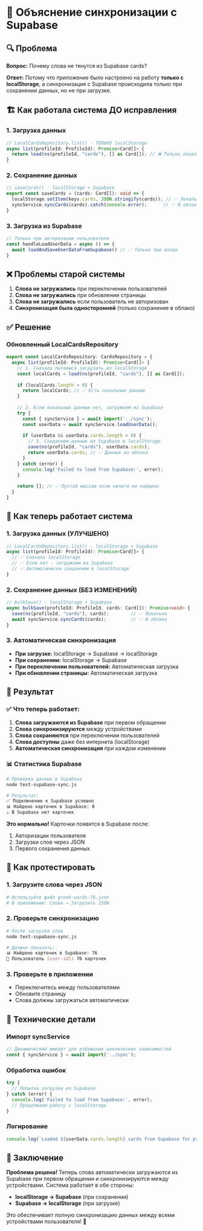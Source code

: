 # 🔄 Объяснение синхронизации с Supabase

## 🔍 Проблема

**Вопрос:** Почему слова не тянутся из Supabase cards?

**Ответ:** Потому что приложение было настроено на работу **только с localStorage**, а синхронизация с Supabase происходила только при сохранении данных, но не при загрузке.

## 🏗️ Как работала система ДО исправления

### 1. Загрузка данных
```typescript
// LocalCardsRepository.list() - ТОЛЬКО localStorage
async list(profileId: ProfileId): Promise<Card[]> {
  return load(ns(profileId, "cards"), [] as Card[]); // ❌ Только локальные данные
}
```

### 2. Сохранение данных
```typescript
// saveCards() - localStorage + Supabase
export const saveCards = (cards: Card[]): void => {
  localStorage.setItem(keys.cards, JSON.stringify(cards)); // ✅ Локально
  syncService.syncCards(cards).catch(console.error);      // ✅ В облако
}
```

### 3. Загрузка из Supabase
```typescript
// Только при авторизации пользователя
const handleLoadUserData = async () => {
  await loadAndSaveUserDataFromSupabase() // ✅ Только при входе
}
```

## ❌ Проблемы старой системы

1. **Слова не загружались** при переключении пользователей
2. **Слова не загружались** при обновлении страницы
3. **Слова не загружались** если пользователь не авторизован
4. **Синхронизация была односторонней** (только сохранение в облако)

## ✅ Решение

### Обновленный LocalCardsRepository

```typescript
export const LocalCardsRepository: CardsRepository = {
  async list(profileId: ProfileId): Promise<Card[]> {
    // 1. Сначала пытаемся загрузить из localStorage
    const localCards = load(ns(profileId, "cards"), [] as Card[]);
    
    if (localCards.length > 0) {
      return localCards; // ✅ Есть локальные данные
    }
    
    // 2. Если локальных данных нет, загружаем из Supabase
    try {
      const { syncService } = await import('../sync');
      const userData = await syncService.loadUserData();
      
      if (userData && userData.cards.length > 0) {
        // 3. Сохраняем данные из Supabase в localStorage
        save(ns(profileId, "cards"), userData.cards);
        return userData.cards; // ✅ Данные из облака
      }
    } catch (error) {
      console.log('Failed to load from Supabase:', error);
    }
    
    return []; // ✅ Пустой массив если ничего не найдено
  }
}
```

## 🔄 Как теперь работает система

### 1. Загрузка данных (УЛУЧШЕНО)
```typescript
// LocalCardsRepository.list() - localStorage + Supabase
async list(profileId: ProfileId): Promise<Card[]> {
  // ✅ Сначала localStorage
  // ✅ Если нет - загружаем из Supabase
  // ✅ Автоматически сохраняем в localStorage
}
```

### 2. Сохранение данных (БЕЗ ИЗМЕНЕНИЙ)
```typescript
// bulkSave() - localStorage + Supabase
async bulkSave(profileId: ProfileId, cards: Card[]): Promise<void> {
  save(ns(profileId, "cards"), cards);        // ✅ Локально
  await syncService.syncCards(cards);         // ✅ В облако
}
```

### 3. Автоматическая синхронизация
- **При загрузке:** localStorage → Supabase → localStorage
- **При сохранении:** localStorage → Supabase
- **При переключении пользователей:** Автоматическая загрузка
- **При обновлении страницы:** Автоматическая загрузка

## 🎯 Результат

### ✅ Что теперь работает:

1. **Слова загружаются из Supabase** при первом обращении
2. **Слова синхронизируются** между устройствами
3. **Слова сохраняются** при переключении пользователей
4. **Слова доступны** даже без интернета (localStorage)
5. **Автоматическая синхронизация** при каждом изменении

### 📊 Статистика Supabase

```bash
# Проверка данных в Supabase
node test-supabase-sync.js

# Результат:
✅ Подключение к Supabase успешно
📊 Найдено карточек в Supabase: 0
⚠️ В Supabase нет карточек
```

**Это нормально!** Карточки появятся в Supabase после:
1. Авторизации пользователя
2. Загрузки слов через JSON
3. Первого сохранения данных

## 🚀 Как протестировать

### 1. Загрузите слова через JSON
```bash
# Используйте файл greek-words-76.json
# В приложении: Слова → Загрузить JSON
```

### 2. Проверьте синхронизацию
```bash
# После загрузки слов
node test-supabase-sync.js

# Должно показать:
📊 Найдено карточек в Supabase: 76
👥 Пользователь [user-id]: 76 карточек
```

### 3. Проверьте в приложении
- Переключитесь между пользователями
- Обновите страницу
- Слова должны загружаться автоматически

## 🔧 Технические детали

### Импорт syncService
```typescript
// Динамический импорт для избежания циклических зависимостей
const { syncService } = await import('../sync');
```

### Обработка ошибок
```typescript
try {
  // Попытка загрузки из Supabase
} catch (error) {
  console.log('Failed to load from Supabase:', error);
  // Продолжаем работу с localStorage
}
```

### Логирование
```typescript
console.log(`Loaded ${userData.cards.length} cards from Supabase for profile ${profileId}`);
```

## 📝 Заключение

**Проблема решена!** Теперь слова автоматически загружаются из Supabase при первом обращении и синхронизируются между устройствами. Система работает в обе стороны:

- **localStorage → Supabase** (при сохранении)
- **Supabase → localStorage** (при загрузке)

Это обеспечивает полную синхронизацию данных между всеми устройствами пользователя! 🎉
